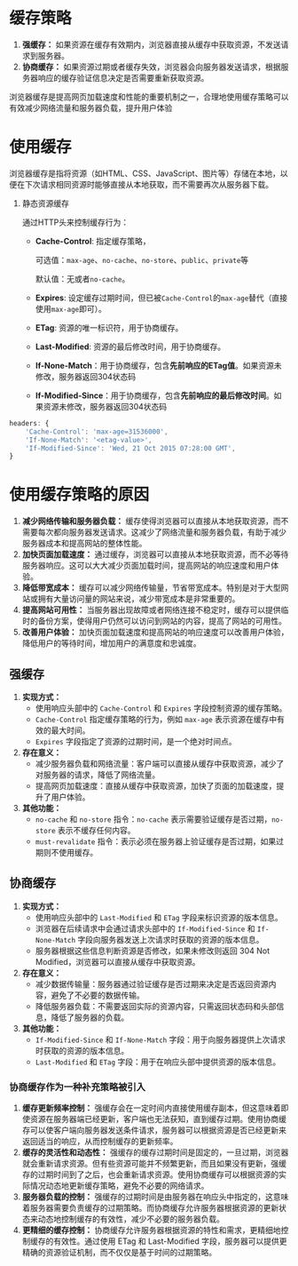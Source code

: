 # 缓存策略

1. **强缓存：** 如果资源在缓存有效期内，浏览器直接从缓存中获取资源，不发送请求到服务器。
2. **协商缓存：** 如果资源过期或者缓存失效，浏览器会向服务器发送请求，根据服务器响应的缓存验证信息决定是否需要重新获取资源。

浏览器缓存是提高网页加载速度和性能的重要机制之一，合理地使用缓存策略可以有效减少网络流量和服务器负载，提升用户体验



# 使用缓存

浏览器缓存是指将资源（如HTML、CSS、JavaScript、图片等）存储在本地，以便在下次请求相同资源时能够直接从本地获取，而不需要再次从服务器下载。

1. 静态资源缓存

   通过HTTP头来控制缓存行为：

   - **Cache-Control**: 指定缓存策略，
   
     可选值：`max-age`、`no-cache`、`no-store`、`public`、`private`等
   
     默认值：无或者`no-cache`。
   
   - **Expires**: 设定缓存过期时间，但已被`Cache-Control`的`max-age`替代（直接使用`max-age`即可）。
   
   - **ETag**: 资源的唯一标识符，用于协商缓存。
   
   - **Last-Modified**: 资源的最后修改时间，用于协商缓存。
   
   - **If-None-Match**：用于协商缓存，包含**先前响应的ETag值**。如果资源未修改，服务器返回304状态码
   
   - **If-Modified-Since**：用于协商缓存，包含**先前响应的最后修改时间**。如果资源未修改，服务器返回304状态码

```javascript
headers: {
    'Cache-Control': 'max-age=31536000',
    'If-None-Match': '<etag-value>',
    'If-Modified-Since': 'Wed, 21 Oct 2015 07:28:00 GMT',
}
```





# 使用缓存策略的原因

1. **减少网络传输和服务器负载：** 缓存使得浏览器可以直接从本地获取资源，而不需要每次都向服务器发送请求。这减少了网络流量和服务器负载，有助于减少服务器成本和提高网站的整体性能。
2. **加快页面加载速度：** 通过缓存，浏览器可以直接从本地获取资源，而不必等待服务器响应。这可以大大减少页面加载时间，提高网站的响应速度和用户体验。
3. **降低带宽成本：** 缓存可以减少网络传输量，节省带宽成本。特别是对于大型网站或拥有大量访问量的网站来说，减少带宽成本是非常重要的。
4. **提高网站可用性：** 当服务器出现故障或者网络连接不稳定时，缓存可以提供临时的备份方案，使得用户仍然可以访问到网站的内容，提高了网站的可用性。
5. **改善用户体验：** 加快页面加载速度和提高网站的响应速度可以改善用户体验，降低用户的等待时间，增加用户的满意度和忠诚度。



## 强缓存

1. **实现方式：**
   - 使用响应头部中的 `Cache-Control` 和 `Expires` 字段控制资源的缓存策略。
   - `Cache-Control` 指定缓存策略的行为，例如 `max-age` 表示资源在缓存中有效的最大时间。
   - `Expires` 字段指定了资源的过期时间，是一个绝对时间点。
2. **存在意义：**
   - 减少服务器负载和网络流量：客户端可以直接从缓存中获取资源，减少了对服务器的请求，降低了网络流量。
   - 提高网页加载速度：直接从缓存中获取资源，加快了页面的加载速度，提升了用户体验。
3. **其他功能：**
   - `no-cache` 和 `no-store` 指令：`no-cache` 表示需要验证缓存是否过期，`no-store` 表示不缓存任何内容。
   - `must-revalidate` 指令：表示必须在服务器上验证缓存是否过期，如果过期则不使用缓存。



## 协商缓存

1. **实现方式：**
   - 使用响应头部中的 `Last-Modified` 和 `ETag` 字段来标识资源的版本信息。
   - 浏览器在后续请求中会通过请求头部中的 `If-Modified-Since` 和 `If-None-Match` 字段向服务器发送上次请求时获取的资源的版本信息。
   - 服务器根据这些信息判断资源是否修改，如果未修改则返回 304 Not Modified，浏览器可以直接从缓存中获取资源。
2. **存在意义：**
   - 减少数据传输量：服务器通过验证缓存是否过期来决定是否返回资源内容，避免了不必要的数据传输。
   - 降低服务器负载：不需要返回实际的资源内容，只需返回状态码和头部信息，降低了服务器的负载。
3. **其他功能：**
   - `If-Modified-Since` 和 `If-None-Match` 字段：用于向服务器提供上次请求时获取的资源的版本信息。
   - `Last-Modified` 和 `ETag` 字段：用于在响应头部中提供资源的版本信息。

### 协商缓存作为一种补充策略被引入

1. **缓存更新频率控制：** 强缓存会在一定时间内直接使用缓存副本，但这意味着即使资源在服务器端已经更新，客户端也无法获知，直到缓存过期。使用协商缓存可以使客户端向服务器发送条件请求，服务器可以根据资源是否已经更新来返回适当的响应，从而控制缓存的更新频率。
2. **缓存的灵活性和动态性：** 强缓存的缓存过期时间是固定的，一旦过期，浏览器就会重新请求资源。但有些资源可能并不频繁更新，而且如果没有更新，强缓存的过期时间到了之后，也会重新请求资源。使用协商缓存可以根据资源的实际情况动态地更新缓存策略，避免不必要的网络请求。
3. **服务器负载的控制：** 强缓存的过期时间是由服务器在响应头中指定的，这意味着服务器需要负责缓存的过期策略。而协商缓存允许服务器根据资源的更新状态来动态地控制缓存的有效性，减少不必要的服务器负载。
4. **更精细的缓存控制：** 协商缓存允许服务器根据资源的特性和需求，更精细地控制缓存的有效性。通过使用 ETag 和 Last-Modified 字段，服务器可以提供更精确的资源验证机制，而不仅仅是基于时间的过期策略。
